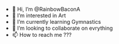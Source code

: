 - 👋 Hi, I’m @RainbowBaconA
- 👀 I’m interested in Art
- 🌱 I’m currently learning Gymnastics
- 💞️ I’m looking to collaborate on evrything
- 📫 How to reach me ???

<!---
RainbowBaconA/RainbowBaconA is a ✨ special ✨ repository because its `README.md` (this file) appears on your GitHub profile.
You can click the Preview link to take a look at your changes.
--->
